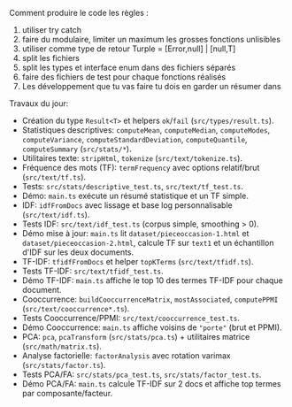 Comment produire le code les règles : 
1. utiliser try catch 
2. faire du modulaire, limiter un maximum les grosses fonctions unlisibles
3. utiliser comme type de retour Turple = [Error,null] | [null,T]
4. split les fichiers
5. split les types et interface enum dans des fichiers séparés
6. faire des fichiers de test pour chaque fonctions réalisés
7. Les développement que tu vas faire tu dois en garder un résumer dans 

Travaux du jour:
- Création du type `Result<T>` et helpers `ok`/`fail` (`src/types/result.ts`).
- Statistiques descriptives: `computeMean`, `computeMedian`, `computeModes`, `computeVariance`, `computeStandardDeviation`, `computeQuantile`, `computeSummary` (`src/stats/*`).
- Utilitaires texte: `stripHtml`, `tokenize` (`src/text/tokenize.ts`).
- Fréquence des mots (TF): `termFrequency` avec options relatif/brut (`src/text/tf.ts`).
- Tests: `src/stats/descriptive_test.ts`, `src/text/tf_test.ts`.
- Démo: `main.ts` exécute un résumé statistique et un TF simple.
 - IDF: `idfFromDocs` avec lissage et base log personnalisable (`src/text/idf.ts`).
 - Tests IDF: `src/text/idf_test.ts` (corpus simple, smoothing > 0).
 - Démo mise à jour: `main.ts` lit `dataset/pieceoccasion-1.html` et `dataset/pieceoccasion-2.html`, calcule TF sur `text1` et un échantillon d'IDF sur les deux documents.
 - TF-IDF: `tfidfFromDocs` et helper `topKTerms` (`src/text/tfidf.ts`).
 - Tests TF-IDF: `src/text/tfidf_test.ts`.
 - Démo TF-IDF: `main.ts` affiche le top 10 des termes TF-IDF pour chaque document.
 - Cooccurrence: `buildCooccurrenceMatrix`, `mostAssociated`, `computePPMI` (`src/text/cooccurrence*.ts`).
 - Tests Cooccurrence/PPMI: `src/text/cooccurrence_test.ts`.
 - Démo Cooccurrence: `main.ts` affiche voisins de `"porte"` (brut et PPMI).
 - PCA: `pca`, `pcaTransform` (`src/stats/pca.ts`) + utilitaires matrice (`src/math/matrix.ts`).
 - Analyse factorielle: `factorAnalysis` avec rotation varimax (`src/stats/factor.ts`).
 - Tests PCA/FA: `src/stats/pca_test.ts`, `src/stats/factor_test.ts`.
 - Démo PCA/FA: `main.ts` calcule TF-IDF sur 2 docs et affiche top termes par composante/facteur.